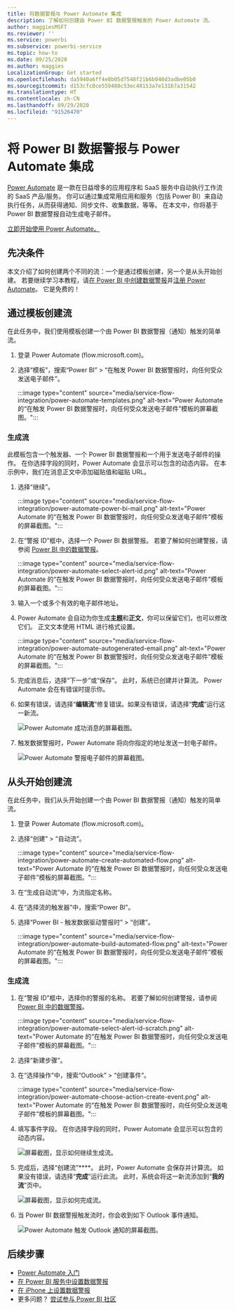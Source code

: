 ```yaml
---
title: 将数据警报与 Power Automate 集成
description: 了解如何创建由 Power BI 数据警报触发的 Power Automate 流。
author: maggiesMSFT
ms.reviewer: ''
ms.service: powerbi
ms.subservice: powerbi-service
ms.topic: how-to
ms.date: 09/25/2020
ms.author: maggies
LocalizationGroup: Get started
ms.openlocfilehash: da5940a6ff4e8b05d7548f21b6b048d3adbe05b0
ms.sourcegitcommit: d153cfc0ce559480c53ec48153a7e131b7a31542
ms.translationtype: HT
ms.contentlocale: zh-CN
ms.lasthandoff: 09/29/2020
ms.locfileid: "91526470"
---
```

# <a name="integrate-power-bi-data-alerts-with-power-automate"></a>将 Power BI 数据警报与 Power Automate 集成

[Power Automate](/power-automate/getting-started) 是一款在日益增多的应用程序和 SaaS 服务中自动执行工作流的 SaaS 产品/服务。 你可以通过集成常用应用和服务（包括 Power BI）来自动执行任务，从而获得通知、同步文件、收集数据，等等。 在本文中，你将基于 Power BI 数据警报自动生成电子邮件。

[立即开始使用 Power Automate。](/power-automate/getting-started)

## <a name="prerequisites"></a>先决条件
本文介绍了如何创建两个不同的流：一个是通过模板创建，另一个是从头开始创建。 若要继续学习本教程，请[在 Power BI 中创建数据警报](../create-reports/service-set-data-alerts.md)并[注册 Power Automate](https://flow.microsoft.com/#home-signup)。 它是免费的！

## <a name="create-a-flow-from-a-template"></a>通过模板创建流
在此任务中，我们使用模板创建一个由 Power BI 数据警报（通知）触发的简单流。

1. 登录 Power Automate (flow.microsoft.com)。
2. 选择“模板”，搜索“Power BI” > “在触发 Power BI 数据警报时，向任何受众发送电子邮件”。
   
    :::image type="content" source="media/service-flow-integration/power-automate-templates.png" alt-text="Power Automate 的“在触发 Power BI 数据警报时，向任何受众发送电子邮件”模板的屏幕截图。":::

### <a name="build-the-flow"></a>生成流
此模板包含一个触发器、一个 Power BI 数据警报和一个用于发送电子邮件的操作。 在你选择字段的同时，Power Automate 会显示可以包含的动态内容。  在本示例中，我们在消息正文中添加磁贴值和磁贴 URL。

1. 选择“继续”。 

    :::image type="content" source="media/service-flow-integration/power-automate-power-bi-mail.png" alt-text="Power Automate 的“在触发 Power BI 数据警报时，向任何受众发送电子邮件”模板的屏幕截图。":::

1. 在“警报 ID”框中，选择一个 Power BI 数据警报。 若要了解如何创建警报，请参阅 [Power BI 中的数据警报](../create-reports/service-set-data-alerts.md)。
   
    :::image type="content" source="media/service-flow-integration/power-automate-select-alert-id.png" alt-text="Power Automate 的“在触发 Power BI 数据警报时，向任何受众发送电子邮件”模板的屏幕截图。":::
2. 输入一个或多个有效的电子邮件地址。

3. Power Automate 会自动为你生成**主题**和**正文**，你可以保留它们，也可以修改它们。 正文文本使用 HTML 进行格式设置。

    :::image type="content" source="media/service-flow-integration/power-automate-autogenerated-email.png" alt-text="Power Automate 的“在触发 Power BI 数据警报时，向任何受众发送电子邮件”模板的屏幕截图。":::

1. 完成消息后，选择“下一步”或“保存”。  此时，系统已创建并计算流。  Power Automate 会在有错误时提示你。
2. 如果有错误，请选择“**编辑流**”修复错误。如果没有错误，请选择“**完成**”运行这一新流。
   
   ![Power Automate 成功消息的屏幕截图。](media/service-flow-integration/power-bi-flow-running.png)
5. 触发数据警报时，Power Automate 将向你指定的地址发送一封电子邮件。  
   
   ![Power Automate 警报电子邮件的屏幕截图。](media/service-flow-integration/power-bi-flow-email2.png)

## <a name="create-a-flow-from-scratch"></a>从头开始创建流
在此任务中，我们从头开始创建一个由 Power BI 数据警报（通知）触发的简单流。

1. 登录 Power Automate (flow.microsoft.com)。
2. 选择“创建” > “自动流”。

    :::image type="content" source="media/service-flow-integration/power-automate-create-automated-flow.png" alt-text="Power Automate 的“在触发 Power BI 数据警报时，向任何受众发送电子邮件”模板的屏幕截图。":::   
3. 在“生成自动流”中，为流指定名称。
1. 在“选择流的触发器”中，搜索“Power BI”。
1. 选择“Power BI - 触发数据驱动警报时” > “创建”。

    :::image type="content" source="media/service-flow-integration/power-automate-build-automated-flow.png" alt-text="Power Automate 的“在触发 Power BI 数据警报时，向任何受众发送电子邮件”模板的屏幕截图。":::

### <a name="build-your-flow"></a>生成流
1. 在“警报 ID”框中，选择你的警报的名称。 若要了解如何创建警报，请参阅 [Power BI 中的数据警报](../create-reports/service-set-data-alerts.md)。

    :::image type="content" source="media/service-flow-integration/power-automate-select-alert-id-scratch.png" alt-text="Power Automate 的“在触发 Power BI 数据警报时，向任何受众发送电子邮件”模板的屏幕截图。":::   

2. 选择“新建步骤”。
   
3. 在“选择操作”中，搜索“Outlook” > “创建事件”。

    :::image type="content" source="media/service-flow-integration/power-automate-choose-action-create-event.png" alt-text="Power Automate 的“在触发 Power BI 数据警报时，向任何受众发送电子邮件”模板的屏幕截图。":::   
4. 填写事件字段。 在你选择字段的同时，Power Automate 会显示可以包含的动态内容。
   
   ![屏幕截图，显示如何继续生成流。](media/service-flow-integration/power-bi-flow-event.png)
5. 完成后，选择“创建流”****。  此时，Power Automate 会保存并计算流。 如果没有错误，请选择“**完成**”运行此流。  此时，系统会将这一新流添加到“**我的流**”页中。
   
   ![屏幕截图，显示如何完成流。](media/service-flow-integration/power-bi-flow-running.png)
6. 当 Power BI 数据警报触发流时，你会收到如下 Outlook 事件通知。
   
    ![Power Automate 触发 Outlook 通知的屏幕截图。](media/service-flow-integration/power-bi-flow-notice.png)

## <a name="next-steps"></a>后续步骤
* [Power Automate 入门](/power-automate/getting-started/)
* [在 Power BI 服务中设置数据警报](../create-reports/service-set-data-alerts.md)
* [在 iPhone 上设置数据警报](../consumer/mobile/mobile-set-data-alerts-in-the-mobile-apps.md)
* 更多问题？ [尝试参与 Power BI 社区](https://community.powerbi.com/)